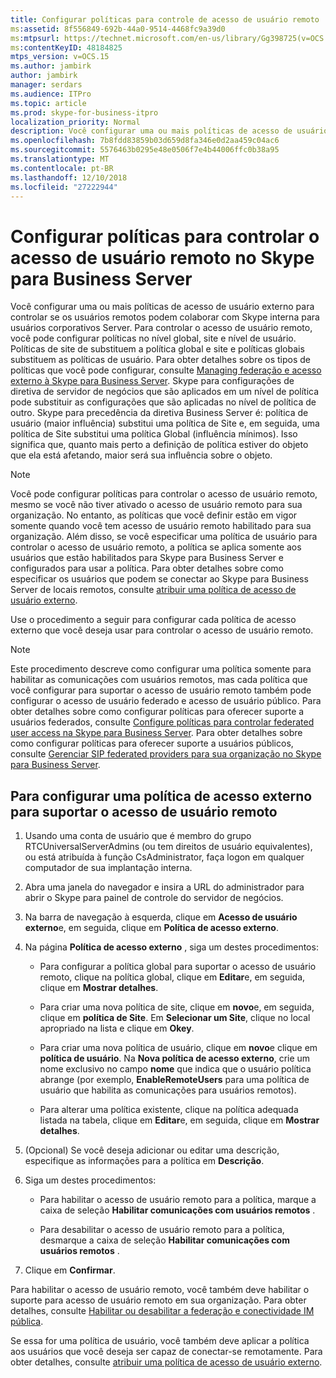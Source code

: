 ```yaml
---
title: Configurar políticas para controle de acesso de usuário remoto
ms:assetid: 8f556849-692b-44a0-9514-4468fc9a39d0
ms:mtpsurl: https://technet.microsoft.com/en-us/library/Gg398725(v=OCS.15)
ms:contentKeyID: 48184825
mtps_version: v=OCS.15
ms.author: jambirk
author: jambirk
manager: serdars
ms.audience: ITPro
ms.topic: article
ms.prod: skype-for-business-itpro
localization_priority: Normal
description: Você configurar uma ou mais políticas de acesso de usuário externo para controlar se os usuários remotos podem colaborar com Skype interna para usuários corporativos Server. Para controlar o acesso de usuário remoto, você pode configurar políticas no nível global, site e nível de usuário.
ms.openlocfilehash: 7b8fdd83859b03d659d8fa346e0d2aa459c04ac6
ms.sourcegitcommit: 5576463b0295e48e0506f7e4b44006ffc0b38a95
ms.translationtype: MT
ms.contentlocale: pt-BR
ms.lasthandoff: 12/10/2018
ms.locfileid: "27222944"
---
```

# <a name="configure-policies-to-control-remote-user-access-in-skype-for-business-server"></a>Configurar políticas para controlar o acesso de usuário remoto no Skype para Business Server

Você configurar uma ou mais políticas de acesso de usuário externo para controlar se os usuários remotos podem colaborar com Skype interna para usuários corporativos Server. Para controlar o acesso de usuário remoto, você pode configurar políticas no nível global, site e nível de usuário. Políticas de site de substituem a política global e site e políticas globais substituem as políticas de usuário. Para obter detalhes sobre os tipos de políticas que você pode configurar, consulte [Managing federação e acesso externo à Skype para Business Server](../managing-federation-and-external-access.md). Skype para configurações de diretiva de servidor de negócios que são aplicados em um nível de política pode substituir as configurações que são aplicadas no nível de política de outro. Skype para precedência da diretiva Business Server é: política de usuário (maior influência) substitui uma política de Site e, em seguida, uma política de Site substitui uma política Global (influência mínimos). Isso significa que, quanto mais perto a definição de política estiver do objeto que ela está afetando, maior será sua influência sobre o objeto.

> [!NOTE]  
> Você pode configurar políticas para controlar o acesso de usuário remoto, mesmo se você não tiver ativado o acesso de usuário remoto para sua organização. No entanto, as políticas que você definir estão em vigor somente quando você tem acesso de usuário remoto habilitado para sua organização. Além disso, se você especificar uma política de usuário para controlar o acesso de usuário remoto, a política se aplica somente aos usuários que estão habilitados para Skype para Business Server e configurados para usar a política. Para obter detalhes sobre como especificar os usuários que podem se conectar ao Skype para Business Server de locais remotos, consulte [atribuir uma política de acesso de usuário externo](assign-an-external-user-access-policy.md).

Use o procedimento a seguir para configurar cada política de acesso externo que você deseja usar para controlar o acesso de usuário remoto.


> [!NOTE]  
> Este procedimento descreve como configurar uma política somente para habilitar as comunicações com usuários remotos, mas cada política que você configurar para suportar o acesso de usuário remoto também pode configurar o acesso de usuário federado e acesso de usuário público. Para obter detalhes sobre como configurar políticas para oferecer suporte a usuários federados, consulte [Configure políticas para controlar federated user access na Skype para Business Server](configure-policies-to-control-federated-user-access.md). Para obter detalhes sobre como configurar políticas para oferecer suporte a usuários públicos, consulte [Gerenciar SIP federated providers para sua organização no Skype para Business Server](../sip-providers/manage-sip-federated-providers-for-your-organization.md).


## <a name="to-configure-an-external-access-policy-to-support-remote-user-access"></a>Para configurar uma política de acesso externo para suportar o acesso de usuário remoto

1.  Usando uma conta de usuário que é membro do grupo RTCUniversalServerAdmins (ou tem direitos de usuário equivalentes), ou está atribuída à função CsAdministrator, faça logon em qualquer computador de sua implantação interna.

2.  Abra uma janela do navegador e insira a URL do administrador para abrir o Skype para painel de controle do servidor de negócios. 

3.  Na barra de navegação à esquerda, clique em **Acesso de usuário externo**e, em seguida, clique em **Política de acesso externo**.

4.  Na página **Política de acesso externo** , siga um destes procedimentos:
    
      - Para configurar a política global para suportar o acesso de usuário remoto, clique na política global, clique em **Editar**e, em seguida, clique em **Mostrar detalhes**.
    
      - Para criar uma nova política de site, clique em **novo**e, em seguida, clique em **política de Site**. Em **Selecionar um Site**, clique no local apropriado na lista e clique em **Okey**.
    
      - Para criar uma nova política de usuário, clique em **novo**e clique em **política de usuário**. Na **Nova política de acesso externo**, crie um nome exclusivo no campo **nome** que indica que o usuário política abrange (por exemplo, **EnableRemoteUsers** para uma política de usuário que habilita as comunicações para usuários remotos).
    
      - Para alterar uma política existente, clique na política adequada listada na tabela, clique em **Editar**e, em seguida, clique em **Mostrar detalhes**.

5.  (Opcional) Se você deseja adicionar ou editar uma descrição, especifique as informações para a política em **Descrição**.

6.  Siga um destes procedimentos:
    
      - Para habilitar o acesso de usuário remoto para a política, marque a caixa de seleção **Habilitar comunicações com usuários remotos** .
    
      - Para desabilitar o acesso de usuário remoto para a política, desmarque a caixa de seleção **Habilitar comunicações com usuários remotos** .

7.  Clique em **Confirmar**.

Para habilitar o acesso de usuário remoto, você também deve habilitar o suporte para acesso de usuário remoto em sua organização. Para obter detalhes, consulte [Habilitar ou desabilitar a federação e conectividade IM pública](../access-edge/enable-or-disable-federation-and-public-im-connectivity.md).

Se essa for uma política de usuário, você também deve aplicar a política aos usuários que você deseja ser capaz de conectar-se remotamente. Para obter detalhes, consulte [atribuir uma política de acesso de usuário externo](assign-an-external-user-access-policy.md).
